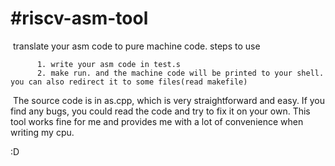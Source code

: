 # #riscv-asm-tool
​		translate your asm code to pure machine code. 
steps to use

          1. write your asm code in test.s
          2. make run. and the machine code will be printed to your shell. you can also redirect it to some files(read makefile)

​		The source code is in as.cpp, which is very straightforward and easy. If you find any bugs,  you could read the code and try to fix it on your own. This tool works fine for me and provides me with a lot of convenience when writing my cpu. 


:D
